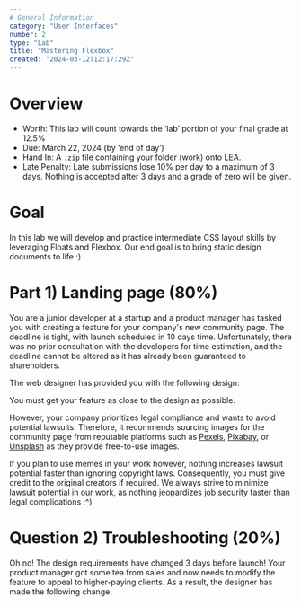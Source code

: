 ```yaml
---
# General Information
category: "User Interfaces"
number: 2
type: "Lab"
title: "Mastering Flexbox"
created: "2024-03-12T12:17:29Z"
---
```


# Overview

- Worth: This lab will count towards the ‘lab’ portion of your final grade at 12.5%
- Due: March 22, 2024 (by ‘end of day’)
- Hand In: A `.zip` file containing your folder (work) onto LEA.
- Late Penalty: Late submissions lose 10% per day to a maximum of 3 days. Nothing is accepted after 3 days and a grade of zero will be given.

# Goal

In this lab we will develop and practice intermediate CSS layout skills by leveraging Floats and Flexbox. Our end goal is to bring static design documents to life :)

# Part 1) Landing page (80%)

You are a junior developer at a startup and a product manager has tasked you with creating a feature for your company's new community page. The deadline is tight, with launch scheduled in 10 days time. Unfortunately, there was no prior consultation with the developers for time estimation, and the deadline cannot be altered as it has already been guaranteed to shareholders.

The web designer has provided you with the following design:

You must get your feature as close to the design as possible.

However, your company prioritizes legal compliance and wants to avoid potential lawsuits. Therefore, it recommends sourcing images for the community page from reputable platforms such as [Pexels](https://www.pexels.com/), [Pixabay](https://pixabay.com/), or [Unsplash](https://unsplash.com/) as they provide free-to-use images.

If you plan to use memes in your work however, nothing increases lawsuit potential faster than ignoring copyright laws. Consequently, you must give credit to the original creators if required. We always strive to minimize lawsuit potential in our work, as nothing jeopardizes job security faster than legal complications :^)

# Question 2) Troubleshooting (20%)

Oh no! The design requirements have changed 3 days before launch! Your product manager got some tea from sales and now needs to modify the feature to appeal to higher-paying clients. As a result, the designer has made the following change:
